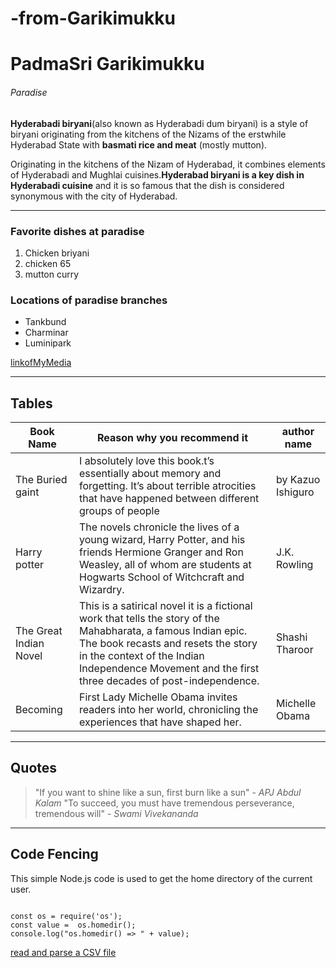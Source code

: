 # -from-Garikimukku

# PadmaSri Garikimukku 
###### Paradise
**Hyderabadi biryani**(also known as Hyderabadi dum biryani) is a style of biryani originating from the kitchens of the Nizams of the erstwhile Hyderabad State with **basmati rice and meat** (mostly mutton).

 Originating in the kitchens of the Nizam of Hyderabad, it combines elements of Hyderabadi and Mughlai cuisines.**Hyderabad biryani is a key dish in Hyderabadi cuisine** and it is so famous that the dish is considered synonymous with the city of Hyderabad.

 ---
### Favorite dishes at paradise
 1. Chicken briyani
 2. chicken 65
 3. mutton curry

 ### Locations of paradise branches
 * Tankbund
 * Charminar
 * Luminipark

 [linkofMyMedia](MyMedia.md)

 ---
 ## Tables
 
| Book Name | Reason why you recommend it| author name |
|--------|-------------|-------------|
|The Buried gaint |I absolutely love this book.t’s essentially about memory and forgetting. It’s about terrible atrocities that have happened between different groups of people |by Kazuo Ishiguro|
|Harry potter|The novels chronicle the lives of a young wizard, Harry Potter, and his friends Hermione Granger and Ron Weasley, all of whom are students at Hogwarts School of Witchcraft and Wizardry. |J.K. Rowling|
|The Great Indian Novel|This is a satirical novel it is a fictional work that tells the story of the Mahabharata, a famous Indian epic. The book recasts and resets the story in the context of the Indian Independence Movement and the first three decades of post-independence.|Shashi Tharoor | 
|Becoming|First Lady Michelle Obama invites readers into her world, chronicling the experiences that have shaped her.|Michelle Obama|


---
## Quotes


> "If you want to shine like a sun, first burn like a sun" - *APJ Abdul Kalam*
> "To succeed, you must have tremendous perseverance, tremendous will" - *Swami Vivekananda*

---
## Code Fencing

This simple Node.js code is used to get the home directory of the current user. 

```

const os = require('os');
const value =  os.homedir();
console.log("os.homedir() => " + value); 

```
[read and parse a CSV file](https://code.pieces.app/collections/node-js)





